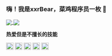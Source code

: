 ### 嗨！我是xxrBear，菜鸡程序员一枚 👋

<a href="https://github.com/anuraghazra/github-readme-stats">
  <img align="center" src="https://github-readme-stats.vercel.app/api?username=xxrBear&hide=contribs,prs&show_icons=true&hide_border=True" />
</a>
<a href="https://github.com/anuraghazra/convoychat">
  <img align="center" src="https://github-readme-stats.vercel.app/api/top-langs/?username=xxrBear&layout=compact&hide=javascript,html,css,scss,php&hide_border=True&card_width=200" />
</a>


**热爱但是不擅长的技能**
<div>
    <img height="20" width="20" src="https://cdn.jsdelivr.net/npm/simple-icons@v7/icons/ubuntu.svg" />
    <img height="20" width="20" src="https://unpkg.com/simple-icons@v7/icons/mysql.svg" />
     <img height="20" width="20" src="https://unpkg.com/simple-icons@v7/icons/python.svg" />
     <img height="20" width="20" src="https://unpkg.com/simple-icons@v7/icons/c.svg" />
     <img height="20" width="20" src="https://unpkg.com/simple-icons@v7/icons/redis.svg" />
 </div>
